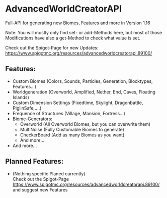 # AdvancedWorldCreatorAPI
Full-API for generating new Biomes, Features and more in Version 1.16

Note: You will mostly only find set- or add-Methods here, but most of those Modifications have also a get-Method to check what value is set.

Check out the Spigot-Page for new Updates:
https://www.spigotmc.org/resources/advancedworldcreatorapi.89100/

## Features: 
  * Custom Biomes (Colors, Sounds, Particles, Generation, Blocktypes, Features...)
  * Worldgeneration (Overworld, Amplified, Nether, End, Caves, Floating Islands)
  * Custom Dimension Settings (Fixedtime, Skylight, Dragonbattle, PiglinSafe,....)
  * Frequence of Structures (Village, Mansion, Fortress...)
  * Biome-Generators:
      * Overworld (All Overworld Biomes, but you can overwrite them)
      * MultiNoise (Fully Customable Biomes to generate)
      * CheckerBoard (Add as many Biomes as you want)
      * And more...
  * And more...  
  


## Planned Features:
  * (Nothing specific Planed currently) <br>
Check out the Spigot-Page https://www.spigotmc.org/resources/advancedworldcreatorapi.89100/ and suggest new Features

